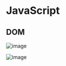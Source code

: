 # JavaScript

## DOM

![image](https://github.com/sudh29/Interview_Questions/assets/73557822/78d6cd8e-3ba4-41c8-bdf6-f854bac01202)

![image](https://github.com/sudh29/Interview_Questions/assets/73557822/d243f892-ab39-4eab-ac0f-327fa64c35ec)


